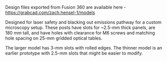 Design files exported from Fusion 360 are available here - https://grabcad.com/zach.hensel-1/models

Designed for laser safety and blacking out emissions pathway for a custom microscopy setup. These posts have slots for ~2.5-mm thick panels, are 180 mm tall, and have holes with clearance for M6 screws and matching hole spacing on 25-mm gridded optical tables.

The larger model has 3-mm slots with rolled edges. The thinner model is an earlier prototype with 2.5-mm slots that might be easier to modify.
